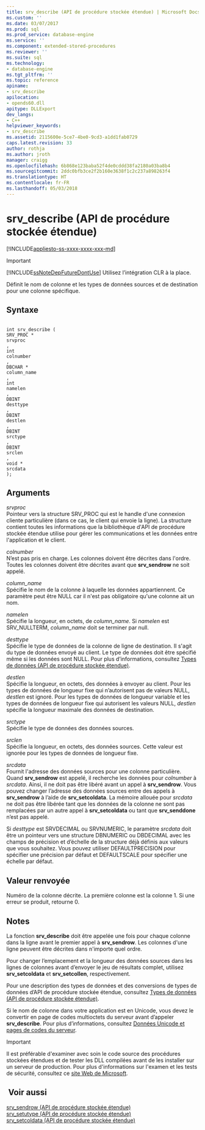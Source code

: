 ```yaml
---
title: srv_describe (API de procédure stockée étendue) | Microsoft Docs
ms.custom: ''
ms.date: 03/07/2017
ms.prod: sql
ms.prod_service: database-engine
ms.service: ''
ms.component: extended-stored-procedures
ms.reviewer: ''
ms.suite: sql
ms.technology:
- database-engine
ms.tgt_pltfrm: ''
ms.topic: reference
apiname:
- srv_describe
apilocation:
- opends60.dll
apitype: DLLExport
dev_langs:
- C++
helpviewer_keywords:
- srv_describe
ms.assetid: 2115600e-5ce7-4be0-9cd3-a1dd1fab0729
caps.latest.revision: 33
author: rothja
ms.author: jroth
manager: craigg
ms.openlocfilehash: 6b868e123baba52f4de0cddd38fa2180a03ba8b4
ms.sourcegitcommit: 2ddc0bfb3ce2f2b160e3638f1c2c237a898263f4
ms.translationtype: HT
ms.contentlocale: fr-FR
ms.lasthandoff: 05/03/2018
---
```

# <a name="srvdescribe-extended-stored-procedure-api"></a>srv_describe (API de procédure stockée étendue)
[!INCLUDE[appliesto-ss-xxxx-xxxx-xxx-md](../../includes/appliesto-ss-xxxx-xxxx-xxx-md.md)]
    
> [!IMPORTANT]  
>  [!INCLUDE[ssNoteDepFutureDontUse](../../includes/ssnotedepfuturedontuse-md.md)] Utilisez l’intégration CLR à la place.  
  
 Définit le nom de colonne et les types de données sources et de destination pour une colonne spécifique.  
  
## <a name="syntax"></a>Syntaxe  
  
```  
  
int srv_describe (  
SRV_PROC *  
srvproc  
,  
int  
colnumber  
,  
DBCHAR *  
column_name  
,  
int  
namelen  
,  
DBINT  
desttype  
,  
DBINT  
destlen  
,  
DBINT  
srctype  
,  
DBINT  
srclen  
,  
void *  
srcdata  
);  
```  
  
## <a name="arguments"></a>Arguments  
 *srvproc*  
 Pointeur vers la structure SRV_PROC qui est le handle d'une connexion cliente particulière (dans ce cas, le client qui envoie la ligne). La structure contient toutes les informations que la bibliothèque d'API de procédure stockée étendue utilise pour gérer les communications et les données entre l'application et le client.  
  
 *colnumber*  
 N’est pas pris en charge. Les colonnes doivent être décrites dans l'ordre. Toutes les colonnes doivent être décrites avant que **srv_sendrow** ne soit appelé.  
  
 *column_name*  
 Spécifie le nom de la colonne à laquelle les données appartiennent. Ce paramètre peut être NULL car il n'est pas obligatoire qu'une colonne ait un nom.  
  
 *namelen*  
 Spécifie la longueur, en octets, de *column_name*. Si *namelen* est SRV_NULLTERM, *column_name* doit se terminer par null.  
  
 *desttype*  
 Spécifie le type de données de la colonne de ligne de destination. Il s'agit du type de données envoyé au client. Le type de données doit être spécifié même si les données sont NULL. Pour plus d’informations, consultez [Types de données &#40;API de procédure stockée étendue&#41;](../../relational-databases/extended-stored-procedures-reference/data-types-extended-stored-procedure-api.md).  
  
 *destlen*  
 Spécifie la longueur, en octets, des données à envoyer au client. Pour les types de données de longueur fixe qui n’autorisent pas de valeurs NULL, *destlen* est ignoré. Pour les types de données de longueur variable et les types de données de longueur fixe qui autorisent les valeurs NULL, *destlen* spécifie la longueur maximale des données de destination.  
  
 *srctype*  
 Spécifie le type de données des données sources.  
  
 *srclen*  
 Spécifie la longueur, en octets, des données sources. Cette valeur est ignorée pour les types de données de longueur fixe.  
  
 *srcdata*  
 Fournit l'adresse des données sources pour une colonne particulière. Quand **srv_sendrow** est appelé, il recherche les données pour *colnumber* à *srcdata*. Ainsi, il ne doit pas être libéré avant un appel à **srv_sendrow**. Vous pouvez changer l’adresse des données sources entre des appels à **srv_sendrow** à l’aide de **srv_setcoldata**. La mémoire allouée pour *srcdata* ne doit pas être libérée tant que les données de la colonne ne sont pas remplacées par un autre appel à **srv_setcoldata** ou tant que **srv_senddone** n’est pas appelé.  
  
 Si *desttype* est SRVDECIMAL ou SRVNUMERIC, le paramètre *srcdata* doit être un pointeur vers une structure DBNUMERIC ou DBDECIMAL avec les champs de précision et d’échelle de la structure déjà définis aux valeurs que vous souhaitez. Vous pouvez utiliser DEFAULTPRECISION pour spécifier une précision par défaut et DEFAULTSCALE pour spécifier une échelle par défaut.  
  
## <a name="returns"></a>Valeur renvoyée  
 Numéro de la colonne décrite. La première colonne est la colonne 1. Si une erreur se produit, retourne 0.  
  
## <a name="remarks"></a>Notes   
 La fonction **srv_describe** doit être appelée une fois pour chaque colonne dans la ligne avant le premier appel à **srv_sendrow**. Les colonnes d'une ligne peuvent être décrites dans n'importe quel ordre.  
  
 Pour changer l’emplacement et la longueur des données sources dans les lignes de colonnes avant d’envoyer le jeu de résultats complet, utilisez **srv_setcoldata** et **srv_setcollen**, respectivement.  
  
 Pour une description des types de données et des conversions de types de données d’API de procédure stockée étendue, consultez [Types de données &#40;API de procédure stockée étendue&#41;](../../relational-databases/extended-stored-procedures-reference/data-types-extended-stored-procedure-api.md).  
  
 Si le nom de colonne dans votre application est en Unicode, vous devez le convertir en page de codes multioctets du serveur avant d’appeler **srv_describe**. Pour plus d’informations, consultez [Données Unicode et pages de codes du serveur](../../relational-databases/extended-stored-procedures-programming/unicode-data-and-server-code-pages.md).  
  
> [!IMPORTANT]  
>  Il est préférable d'examiner avec soin le code source des procédures stockées étendues et de tester les DLL compilées avant de les installer sur un serveur de production. Pour plus d'informations sur l'examen et les tests de sécurité, consultez ce [site Web de Microsoft](http://go.microsoft.com/fwlink/?LinkID=54761&amp;clcid=0x409http://msdn.microsoft.com/security/).  
  
## <a name="see-also"></a> Voir aussi  
 [srv_sendrow &#40;API de procédure stockée étendue&#41;](../../relational-databases/extended-stored-procedures-reference/srv-sendrow-extended-stored-procedure-api.md)   
 [srv_setutype &#40;API de procédure stockée étendue&#41;](../../relational-databases/extended-stored-procedures-reference/srv-setutype-extended-stored-procedure-api.md)   
 [srv_setcoldata &#40;API de procédure stockée étendue&#41;](../../relational-databases/extended-stored-procedures-reference/srv-setcoldata-extended-stored-procedure-api.md)  
  
  

